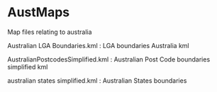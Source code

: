 # AustMaps
Map files relating to australia

Australian LGA Boundaries.kml : LGA boundaries Australia kml

AustralianPostcodesSimplified.kml : Australian Post Code boundaries simplified kml

australian states simplified.kml  : Australian  States boundaries
